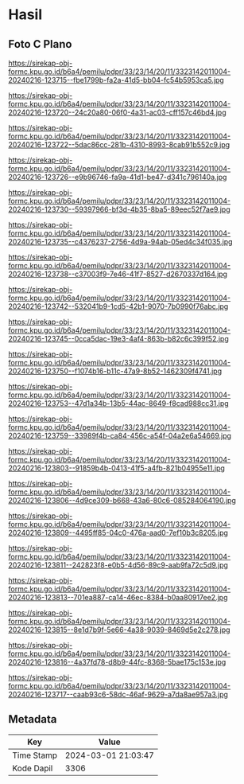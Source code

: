 # Hasil

## Foto C Plano

https://sirekap-obj-formc.kpu.go.id/b6a4/pemilu/pdpr/33/23/14/20/11/3323142011004-20240216-123715--fbe1799b-fa2a-41d5-bb04-fc54b5953ca5.jpg

https://sirekap-obj-formc.kpu.go.id/b6a4/pemilu/pdpr/33/23/14/20/11/3323142011004-20240216-123720--24c20a80-06f0-4a31-ac03-cff157c46bd4.jpg

https://sirekap-obj-formc.kpu.go.id/b6a4/pemilu/pdpr/33/23/14/20/11/3323142011004-20240216-123722--5dac86cc-281b-4310-8993-8cab91b552c9.jpg

https://sirekap-obj-formc.kpu.go.id/b6a4/pemilu/pdpr/33/23/14/20/11/3323142011004-20240216-123726--e9b96746-fa9a-41d1-be47-d341c796140a.jpg

https://sirekap-obj-formc.kpu.go.id/b6a4/pemilu/pdpr/33/23/14/20/11/3323142011004-20240216-123730--59397966-bf3d-4b35-8ba5-89eec52f7ae9.jpg

https://sirekap-obj-formc.kpu.go.id/b6a4/pemilu/pdpr/33/23/14/20/11/3323142011004-20240216-123735--c4376237-2756-4d9a-94ab-05ed4c34f035.jpg

https://sirekap-obj-formc.kpu.go.id/b6a4/pemilu/pdpr/33/23/14/20/11/3323142011004-20240216-123738--c37003f9-7e46-41f7-8527-d2670337d164.jpg

https://sirekap-obj-formc.kpu.go.id/b6a4/pemilu/pdpr/33/23/14/20/11/3323142011004-20240216-123742--532041b9-1cd5-42b1-9070-7b0990f76abc.jpg

https://sirekap-obj-formc.kpu.go.id/b6a4/pemilu/pdpr/33/23/14/20/11/3323142011004-20240216-123745--0cca5dac-19e3-4af4-863b-b82c6c399f52.jpg

https://sirekap-obj-formc.kpu.go.id/b6a4/pemilu/pdpr/33/23/14/20/11/3323142011004-20240216-123750--f1074b16-b11c-47a9-8b52-1462309f4741.jpg

https://sirekap-obj-formc.kpu.go.id/b6a4/pemilu/pdpr/33/23/14/20/11/3323142011004-20240216-123753--47d1a34b-13b5-44ac-8649-f8cad988cc31.jpg

https://sirekap-obj-formc.kpu.go.id/b6a4/pemilu/pdpr/33/23/14/20/11/3323142011004-20240216-123759--33989f4b-ca84-456c-a54f-04a2e6a54669.jpg

https://sirekap-obj-formc.kpu.go.id/b6a4/pemilu/pdpr/33/23/14/20/11/3323142011004-20240216-123803--91859b4b-0413-41f5-a4fb-821b04955e11.jpg

https://sirekap-obj-formc.kpu.go.id/b6a4/pemilu/pdpr/33/23/14/20/11/3323142011004-20240216-123806--4d9ce309-b668-43a6-80c6-085284064190.jpg

https://sirekap-obj-formc.kpu.go.id/b6a4/pemilu/pdpr/33/23/14/20/11/3323142011004-20240216-123809--4495ff85-04c0-476a-aad0-7ef10b3c8205.jpg

https://sirekap-obj-formc.kpu.go.id/b6a4/pemilu/pdpr/33/23/14/20/11/3323142011004-20240216-123811--242823f8-e0b5-4d56-89c9-aab9fa72c5d9.jpg

https://sirekap-obj-formc.kpu.go.id/b6a4/pemilu/pdpr/33/23/14/20/11/3323142011004-20240216-123813--701ea887-ca14-46ec-8384-b0aa80917ee2.jpg

https://sirekap-obj-formc.kpu.go.id/b6a4/pemilu/pdpr/33/23/14/20/11/3323142011004-20240216-123815--8e1d7b9f-5e66-4a38-9039-8469d5e2c278.jpg

https://sirekap-obj-formc.kpu.go.id/b6a4/pemilu/pdpr/33/23/14/20/11/3323142011004-20240216-123816--4a37fd78-d8b9-44fc-8368-5bae175c153e.jpg

https://sirekap-obj-formc.kpu.go.id/b6a4/pemilu/pdpr/33/23/14/20/11/3323142011004-20240216-123717--caab93c6-58dc-46af-9629-a7da8ae957a3.jpg


## Metadata

| Key        | Value               |
| ---------- | ------------------- |
| Time Stamp | 2024-03-01 21:03:47 |
| Kode Dapil | 3306                |




